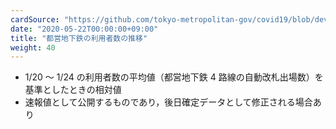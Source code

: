 ```yaml
---
cardSource: "https://github.com/tokyo-metropolitan-gov/covid19/blob/development/data/metro.json"
date: "2020-05-22T00:00:00+09:00"
title: "都営地下鉄の利用者数の推移"
weight: 40
---
```


- 1/20 ～ 1/24 の利用者数の平均値（都営地下鉄 4 路線の自動改札出場数）を基準としたときの相対値
- 速報値として公開するものであり，後日確定データとして修正される場合あり
